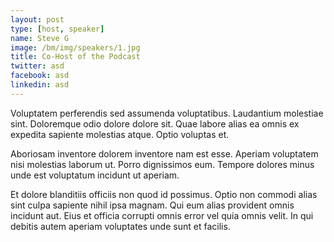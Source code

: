 ```yaml
---
layout: post
type: [host, speaker]
name: Steve G
image: /bm/img/speakers/1.jpg
title: Co-Host of the Podcast
twitter: asd
facebook: asd
linkedin: asd
---
```


Voluptatem perferendis sed assumenda voluptatibus. Laudantium molestiae sint. Doloremque odio dolore dolore sit. Quae labore alias ea omnis ex expedita sapiente molestias atque. Optio voluptas et.

Aboriosam inventore dolorem inventore nam est esse. Aperiam voluptatem nisi molestias laborum ut. Porro dignissimos eum. Tempore dolores minus unde est voluptatum incidunt ut aperiam.

Et dolore blanditiis officiis non quod id possimus. Optio non commodi alias sint culpa sapiente nihil ipsa magnam. Qui eum alias provident omnis incidunt aut. Eius et officia corrupti omnis error vel quia omnis velit. In qui debitis autem aperiam voluptates unde sunt et facilis.